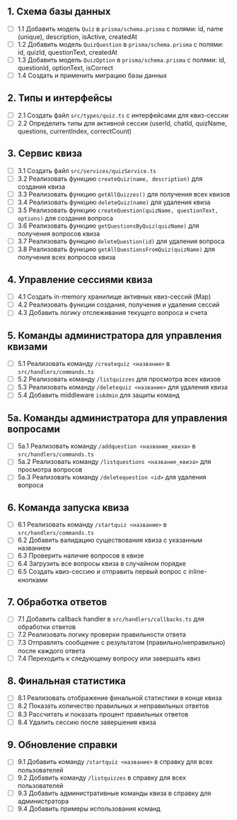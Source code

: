 ## 1. Схема базы данных
- [ ] 1.1 Добавить модель `Quiz` в `prisma/schema.prisma` с полями: id, name (unique), description, isActive, createdAt
- [ ] 1.2 Добавить модель `QuizQuestion` в `prisma/schema.prisma` с полями: id, quizId, questionText, createdAt
- [ ] 1.3 Добавить модель `QuizOption` в `prisma/schema.prisma` с полями: id, questionId, optionText, isCorrect
- [ ] 1.4 Создать и применить миграцию базы данных

## 2. Типы и интерфейсы
- [ ] 2.1 Создать файл `src/types/quiz.ts` с интерфейсами для квиз-сессии
- [ ] 2.2 Определить типы для активной сессии (userId, chatId, quizName, questions, currentIndex, correctCount)

## 3. Сервис квиза
- [ ] 3.1 Создать файл `src/services/quizService.ts`
- [ ] 3.2 Реализовать функцию `createQuiz(name, description)` для создания квиза
- [ ] 3.3 Реализовать функцию `getAllQuizzes()` для получения всех квизов
- [ ] 3.4 Реализовать функцию `deleteQuiz(name)` для удаления квиза
- [ ] 3.5 Реализовать функцию `createQuestion(quizName, questionText, options)` для создания вопроса
- [ ] 3.6 Реализовать функцию `getQuestionsByQuiz(quizName)` для получения вопросов квиза
- [ ] 3.7 Реализовать функцию `deleteQuestion(id)` для удаления вопроса
- [ ] 3.8 Реализовать функцию `getAllQuestionsFromQuiz(quizName)` для получения всех вопросов квиза

## 4. Управление сессиями квиза
- [ ] 4.1 Создать in-memory хранилище активных квиз-сессий (Map)
- [ ] 4.2 Реализовать функции создания, получения и удаления сессий
- [ ] 4.3 Добавить логику отслеживания текущего вопроса и счета

## 5. Команды администратора для управления квизами
- [ ] 5.1 Реализовать команду `/createquiz <название>` в `src/handlers/commands.ts`
- [ ] 5.2 Реализовать команду `/listquizzes` для просмотра всех квизов
- [ ] 5.3 Реализовать команду `/deletequiz <название>` для удаления квиза
- [ ] 5.4 Добавить middleware `isAdmin` для защиты команд

## 5a. Команды администратора для управления вопросами
- [ ] 5a.1 Реализовать команду `/addquestion <название_квиза>` в `src/handlers/commands.ts`
- [ ] 5a.2 Реализовать команду `/listquestions <название_квиза>` для просмотра вопросов
- [ ] 5a.3 Реализовать команду `/deletequestion <id>` для удаления вопроса

## 6. Команда запуска квиза
- [ ] 6.1 Реализовать команду `/startquiz <название>` в `src/handlers/commands.ts`
- [ ] 6.2 Добавить валидацию существования квиза с указанным названием
- [ ] 6.3 Проверить наличие вопросов в квизе
- [ ] 6.4 Загрузить все вопросы квиза в случайном порядке
- [ ] 6.5 Создать квиз-сессию и отправить первый вопрос с inline-кнопками

## 7. Обработка ответов
- [ ] 7.1 Добавить callback handler в `src/handlers/callbacks.ts` для обработки ответов
- [ ] 7.2 Реализовать логику проверки правильности ответа
- [ ] 7.3 Отправлять сообщение с результатом (правильно/неправильно) после каждого ответа
- [ ] 7.4 Переходить к следующему вопросу или завершать квиз

## 8. Финальная статистика
- [ ] 8.1 Реализовать отображение финальной статистики в конце квиза
- [ ] 8.2 Показать количество правильных и неправильных ответов
- [ ] 8.3 Рассчитать и показать процент правильных ответов
- [ ] 8.4 Удалить сессию после завершения квиза

## 9. Обновление справки
- [ ] 9.1 Добавить команду `/startquiz <название>` в справку для всех пользователей
- [ ] 9.2 Добавить команду `/listquizzes` в справку для всех пользователей
- [ ] 9.3 Добавить административные команды квиза в справку для администратора
- [ ] 9.4 Добавить примеры использования команд
